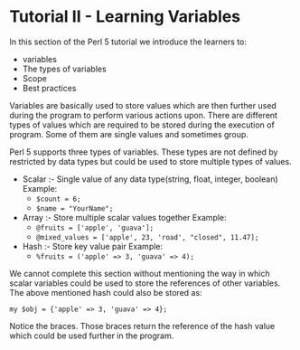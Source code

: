 # Tutorial II - Learning Variables

In this section of the Perl 5 tutorial we introduce the learners to:
 - variables
 - The types of variables
 - Scope
 - Best practices

Variables are basically used to store values which are then further used during the program
to perform various actions upon. There are different types of values which are required to be
stored during the execution of program. Some of them are single values and sometimes group.

Perl 5 supports three types of variables. These types are not defined by restricted by data types but
could be used to store multiple types of values.
- Scalar :-  Single value of any data type(string, float, integer, boolean)
  Example:
     - `$count = 6;`
     - `$name = "YourName";`
- Array :- Store multiple scalar values together
  Example:
     - `@fruits = ['apple', 'guava'];`
     - `@mixed_values = ['apple', 23, 'road', "closed", 11.47];`
- Hash :- Store key value pair
  Example:
     - `%fruits = ('apple' => 3, 'guava' => 4);`

We cannot complete this section without mentioning the way in which scalar variables
could be used to store the references of other variables. The above mentioned hash could
also be stored as:

 `my $obj = {'apple' => 3, 'guava' => 4};`

Notice the braces. Those braces return the reference of the hash value which could be used further in the program.
